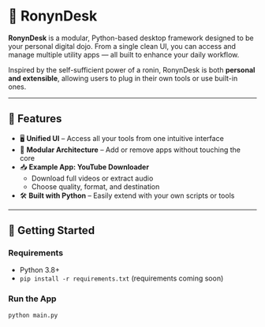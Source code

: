 # 🥷 RonynDesk

**RonynDesk** is a modular, Python-based desktop framework designed to be your personal digital dojo. From a single clean UI, you can access and manage multiple utility apps — all built to enhance your daily workflow.

Inspired by the self-sufficient power of a ronin, RonynDesk is both **personal and extensible**, allowing users to plug in their own tools or use built-in ones.

---

## 🔧 Features

- 🖥️ **Unified UI** – Access all your tools from one intuitive interface
- 🧩 **Modular Architecture** – Add or remove apps without touching the core
- 📥 **Example App: YouTube Downloader**  
  - Download full videos or extract audio  
  - Choose quality, format, and destination
- 🛠️ **Built with Python** – Easily extend with your own scripts or tools

---

## 🚀 Getting Started

### Requirements

- Python 3.8+
- `pip install -r requirements.txt` (requirements coming soon)

### Run the App

```bash
python main.py

